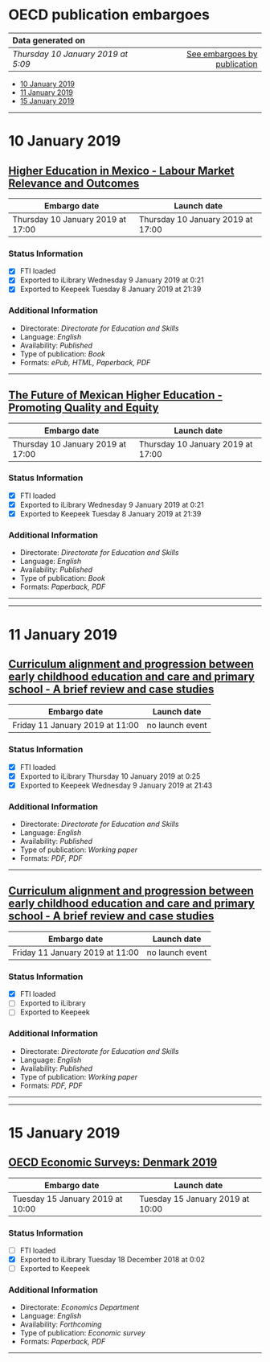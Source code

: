 # OECD publication embargoes

Data generated on | |
|:-----|------:|
| *Thursday 10 January 2019 at 5:09* | [See embargoes by publication](embargoes-by-publication.md) |

* [10 January 2019](#10-january-2019)
* [11 January 2019](#11-january-2019)
* [15 January 2019](#15-january-2019)

------

# 10 January 2019

## [Higher Education in Mexico - Labour Market Relevance and Outcomes](https://doi.org/10.1787/9789264309432-en)

Embargo date | Launch date
-------------|------------
Thursday 10 January 2019 at 17:00 | Thursday 10 January 2019 at 17:00

### Status Information

- [x] FTI loaded 
- [x] Exported to iLibrary Wednesday 9 January 2019 at 0:21
- [x] Exported to Keepeek Tuesday 8 January 2019 at 21:39

### Additional Information

* Directorate: *Directorate for Education and Skills*
* Language: *English*
* Availability: *Published*
* Type of publication: *Book*
* Formats: *ePub, HTML, Paperback, PDF*

------

## [The Future of Mexican Higher Education - Promoting Quality and Equity](https://doi.org/10.1787/9789264309371-en)

Embargo date | Launch date
-------------|------------
Thursday 10 January 2019 at 17:00 | Thursday 10 January 2019 at 17:00

### Status Information

- [x] FTI loaded 
- [x] Exported to iLibrary Wednesday 9 January 2019 at 0:21
- [x] Exported to Keepeek Tuesday 8 January 2019 at 21:39

### Additional Information

* Directorate: *Directorate for Education and Skills*
* Language: *English*
* Availability: *Published*
* Type of publication: *Book*
* Formats: *Paperback, PDF*

------

------

# 11 January 2019

## [Curriculum alignment and progression between early childhood education and care and primary school  - A brief review and case studies](https://doi.org/10.1787/d2821a65-en)

Embargo date | Launch date
-------------|:------------:
Friday 11 January 2019 at 11:00 | no launch event

### Status Information

- [x] FTI loaded 
- [x] Exported to iLibrary Thursday 10 January 2019 at 0:25
- [x] Exported to Keepeek Wednesday 9 January 2019 at 21:43

### Additional Information

* Directorate: *Directorate for Education and Skills*
* Language: *English*
* Availability: *Published*
* Type of publication: *Working paper*
* Formats: *PDF, PDF*

------

## [Curriculum alignment and progression between early childhood education and care and primary school  - A brief review and case studies](https://doi.org/10.1787/d2821a65-en)

Embargo date | Launch date
-------------|:------------:
Friday 11 January 2019 at 11:00 | no launch event

### Status Information

- [x] FTI loaded 
- [ ] Exported to iLibrary
- [ ] Exported to Keepeek

### Additional Information

* Directorate: *Directorate for Education and Skills*
* Language: *English*
* Availability: *Published*
* Type of publication: *Working paper*
* Formats: *PDF, PDF*

------

------

# 15 January 2019

## [OECD Economic Surveys: Denmark 2019](https://doi.org/10.1787/eco_surveys-dnk-2019-en)

Embargo date | Launch date
-------------|------------
Tuesday 15 January 2019 at 10:00 | Tuesday 15 January 2019 at 10:00

### Status Information

- [ ] FTI loaded
- [x] Exported to iLibrary Tuesday 18 December 2018 at 0:02
- [ ] Exported to Keepeek

### Additional Information

* Directorate: *Economics Department*
* Language: *English*
* Availability: *Forthcoming*
* Type of publication: *Economic survey*
* Formats: *Paperback, PDF*

------
